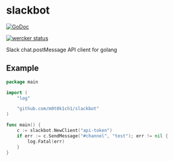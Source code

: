 # slackbot

[![GoDoc](https://godoc.org/github.com/m0t0k1ch1/slackbot?status.svg)](https://godoc.org/github.com/m0t0k1ch1/slackbot)

[![wercker status](https://app.wercker.com/status/9b663f5536c8d7b8147b238613b336e3/m/master "wercker status")](https://app.wercker.com/project/bykey/9b663f5536c8d7b8147b238613b336e3)

Slack chat.postMessage API client for golang

## Example

``` go
package main

import (
	"log"

	"github.com/m0t0k1ch1/slackbot"
)

func main() {
	c := slackbot.NewClient("api-token")
	if err := c.SendMessage("#channel", "test"); err != nil {
		log.Fatal(err)
	}
}
```
